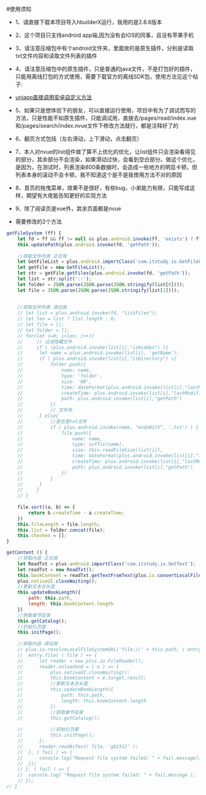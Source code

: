 #使用须知

* 1、请直接下载本项目导入hbuilderX运行，我用的是2.8.8版本
* 2、这个项目只支持android app端,因为没有会IOS的同事，且没有苹果手机
* 3、请注意压缩包中有个android文件夹，里面放的是原生插件，分别是读取txt文件内容和读取文件列表的插件
* 4、请注意压缩包中的原生插件，只是普通的java文件，不是打包好的插件，只能用离线打包的方式使用，需要下载官方的离线SDK包，使用方法见这个帖子:
* [uniapp直接调用安卓自定义方法](https://ask.dcloud.net.cn/article/36065)
* 5、如果只是想体验下的朋友，可以直接运行使用，项目中有为了调试而写的方法，只是性能不如原生插件，只能调试用，直接去/pages/read/index.vue和/pages/search/index.nvue文件下修改方法就行，都是注释好了的
* 6、翻页方式包括（左右滑动，上下滑动，点击翻页）
* 7、本人对nvue的list组件做了算不上优化的优化，让list组件只会渲染看得见的部分，其余部分不会渲染，如果滑动过快，会看到空白部分。做这个优化，是因为，在测试时，列表渲染800条数据时，会造成一些地方的明显卡顿，但列表本身的滚动不会卡顿，我不知道这个是不是我使用方法不对的原因
* 8、首页的拖曳菜单，效果不是很好，有些bug，小弟能力有限，只能写成这样，期望有大佬能告知更好的实现方法
* 9、除了阅读页是vue外，其余页面都是nvue


* 需要修改的2个方法
```javascript
getFileSystem (ff) {
	let fd = ff && ff != null && plus.android.invoke(ff, 'exists') ? ff : environment.getExternalStorageDirectory();
	this.updatePath(plus.android.invoke(fd, 'getPath'));
	
	//获取文件列表 正式用
	let GetFileList = plus.android.importClass('com.itstudy.io.GetFileList');
	let getFile = new GetFileList();
	let str = getFile.getFiles(plus.android.invoke(fd, 'getPath'));
	let list = str.split('::');
	let folder = JSON.parse(JSON.parse(JSON.stringify(list[0])));
	let file = JSON.parse(JSON.parse(JSON.stringify(list[1])));
	
	
	//获取文件列表 调试用
	// let list = plus.android.invoke(fd, "listFiles");
	// let len = list ? list.length : 0;
	// let file = [];
	// let folder = [];
	// for(let i=0; i<len; i++){
	//     // 过滤隐藏文件  
	//     if ( !plus.android.invoke(list[i],"isHidden") ){
	// 		let name = plus.android.invoke(list[i], 'getName');
	// 		if ( plus.android.invoke(list[i],"isDirectory") ){
	// 			folder.push({
	// 				name: name,
	// 				type: 'folder',
	// 				size: '0B',
	// 				time: dateFormat(plus.android.invoke(list[i],"lastModified")),
	// 				createTime: plus.android.invoke(list[i],"lastModified"),
	// 				path: plus.android.invoke(list[i],"getPath")
	// 			})
	// 		    // 文件夹
	// 		} else{
	// 			//是否是txt文件
	// 		    if ( plus.android.invoke(name, "endsWith", '.txt') ) {
	// 		    	file.push({
	// 					name: name,
	// 					type: suffix(name),
	// 					size: this.readFileSize(list[i]),
	// 					time: dateFormat(plus.android.invoke(list[i],"lastModified")),
	// 					createTime: plus.android.invoke(list[i],"lastModified"),
	// 					path: plus.android.invoke(list[i],"getPath")
	// 				})
	// 		    }
	// 		}  
	//     }
	// }
	
	file.sort((a, b) => {
		return b.createTime - a.createTime;
	})
	this.fileLength = file.length;
	this.list = folder.concat(file);
	this.checkes = [];
}

getContent () {
	//获取内容 正式用
	let ReadTxt = plus.android.importClass('com.itstudy.io.GetText');
	let readTxt = new ReadTxt();
	this.bookContent = readTxt.getTextFromText(plus.io.convertLocalFileSystemURL(this.path));
	plus.nativeUI.closeWaiting();
	//更新文本总长度
	this.updateBookLength({
		path: this.path,
		length: this.bookContent.length
	})
	//获取章节目录
	this.getCatalog();
	//初始化页面
	this.initPage();
	
	//获取内容 调试用
	// plus.io.resolveLocalFileSystemURL('file://' + this.path, ( entry ) => {
	// 	entry.file( ( file ) => {
	// 		let reader = new plus.io.FileReader();
	// 		reader.onloadend = ( e ) => {
	// 			plus.nativeUI.closeWaiting();
	// 			this.bookContent = e.target.result;
	// 			//更新文本总长度
	// 			this.updateBookLength({
	// 				path: this.path,
	// 				length: this.bookContent.length
	// 			})
	// 			//获取章节目录
	// 			this.getCatalog();
				
	// 			//初始化页面
	// 			this.initPage();
	// 		};
	// 		reader.readAsText( file, 'gb2312' );
	// 	}, ( fail ) => {
	// 		console.log("Request file system failed: " + fail.message);
	// 	});
	// }, ( fail ) => {
	// 	console.log( "Request file system failed: " + fail.message );
	// });
// }
```